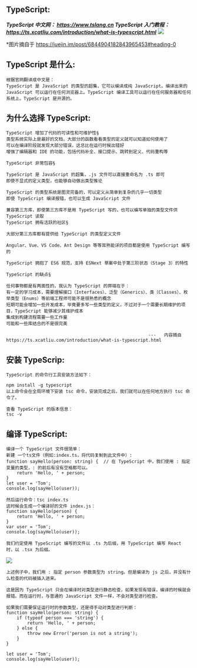 ## **TypeScript:**

**_TypeScript 中文网： https://www.tslang.cn
TypeScript 入门教程：https://ts.xcatliu.com/introduction/what-is-typescript.html_**
![](https://imgkr2.cn-bj.ufileos.com/8bc029f2-abe4-4582-a2fc-e60c47cfd526.png?UCloudPublicKey=TOKEN_8d8b72be-579a-4e83-bfd0-5f6ce1546f13&Signature=0RTEv094RL7bFCpPytABn%252BaAEKA%253D&Expires=1597565240)

\*图片摘自于 https://juejin.im/post/6844904182843965453#heading-0

## **TypeScript 是什么:**

```
根据官网翻译成中文是：
TypeScript 是 JavaScript 的类型的超集，它可以编译成纯 JavaScript。编译出来的 JavaScript 可以运行在任何浏览器上。TypeScript 编译工具可以运行在任何服务器和任何系统上。TypeScript 是开源的。
```

## **为什么选择 TypeScript:**

```
TypeScript 增加了代码的可读性和可维护性§
类型系统实际上是最好的文档，大部分的函数看看类型的定义就可以知道如何使用了
可以在编译阶段就发现大部分错误，这总比在运行时候出错好
增强了编辑器和 IDE 的功能，包括代码补全、接口提示、跳转到定义、代码重构等

TypeScript 非常包容§

TypeScript 是 JavaScript 的超集，.js 文件可以直接重命名为 .ts 即可
即使不显式的定义类型，也能够自动做出类型推论

TypeScript 的类型系统是图灵完备的，可以定义从简单到复杂的几乎一切类型
即使 TypeScript 编译报错，也可以生成 JavaScript 文件

兼容第三方库，即使第三方库不是用 TypeScript 写的，也可以编写单独的类型文件供 TypeScript 读取
TypeScript 拥有活跃的社区§

大部分第三方库都有提供给 TypeScript 的类型定义文件

Angular、Vue、VS Code、Ant Design 等等耳熟能详的项目都是使用 TypeScript 编写的

TypeScript 拥抱了 ES6 规范，支持 ESNext 草案中处于第三阶状态（Stage 3）的特性

TypeScript 的缺点§

任何事物都是有两面性的，我认为 TypeScript 的弊端在于：
有一定的学习成本，需要理解接口（Interfaces）、泛型（Generics）、类（Classes）、枚举类型（Enums）等前端工程师可能不是很熟悉的概念
短期可能会增加一些开发成本，毕竟要多写一些类型的定义，不过对于一个需要长期维护的项目，TypeScript 能够减少其维护成本
集成到构建流程需要一些工作量
可能和一些库结合的不是很完美

                                                      ---   内容摘自https://ts.xcatliu.com/introduction/what-is-typescript.html
```

## **安装 TypeScrip:**

```
TypeScript 的命令行工具安装方法如下：

npm install -g typescript
以上命令会在全局环境下安装 tsc 命令，安装完成之后，我们就可以在任何地方执行 tsc 命令了。

查看 TypeScript 的版本信息：
tsc -v
```

## **编译 TypeScript:**

```
编译一个 TypeScript 文件很简单：
新建 一个ts文件（例如:index.ts，将代码复制到此文件中）:
function sayHello(person: string) {  // 在 TypeScript 中，我们使用 : 指定变量的类型，: 的前后有没有空格都可以。
    return 'Hello, ' + person;
}
let user = 'Tom';
console.log(sayHello(user));

然后运行命令：tsc index.ts
这时候会生成一个编译好的文件 index.js：
function sayHello(person) {
    return 'Hello, ' + person;
}
var user = 'Tom';
console.log(sayHello(user));

我们约定使用 TypeScript 编写的文件以 .ts 为后缀，用 TypeScript 编写 React 时，以 .tsx 为后缀。
```

![](https://imgkr2.cn-bj.ufileos.com/aa88b1c1-4e60-46f8-b9cd-3a2131998d46.png?UCloudPublicKey=TOKEN_8d8b72be-579a-4e83-bfd0-5f6ce1546f13&Signature=n0HM67GHE0UkgZoJi52F9FFwJBs%253D&Expires=1597569865)

```
上述例子中，我们用 : 指定 person 参数类型为 string。但是编译为 js 之后，并没有什么检查的代码被插入进来。

这是因为 TypeScript 只会在编译时对类型进行静态检查，如果发现有错误，编译的时候就会报错。而在运行时，与普通的 JavaScript 文件一样，不会对类型进行检查。

如果我们需要保证运行时的参数类型，还是得手动对类型进行判断：
function sayHello(person: string) {
    if (typeof person === 'string') {
        return 'Hello, ' + person;
    } else {
        throw new Error('person is not a string');
    }
}

let user = 'Tom';
console.log(sayHello(user));
```
